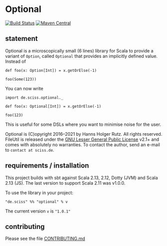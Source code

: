# Optional

[![Build Status](https://github.com/Sciss/Optional/workflows/Scala%20CI/badge.svg?branch=main)](https://github.com/Sciss/Optional/actions?query=workflow%3A%22Scala+CI%22)
[![Maven Central](https://maven-badges.herokuapp.com/maven-central/de.sciss/optional_2.13/badge.svg)](https://maven-badges.herokuapp.com/maven-central/de.sciss/optional_2.13)

## statement

Optional is a microscopically small (6 lines) library for Scala to provide a variant of `Option`, called `Optional` 
that provides an implicitly defined value. Instead of

    def foo(x: Option[Int]) = x.getOrElse(-1)

    foo(Some(123))

You can now write

    import de.sciss.optional._

    def foo(x: Optional[Int]) = x.getOrElse(-1)

    foo(123)

This is useful for some DSLs where you want to minimise noise for the user.

Optional is (C)opyright 2016–2021 by Hanns Holger Rutz. All rights reserved. FileUtil is released under 
the [GNU Lesser General Public License](https://raw.github.com/Sciss/Optional/main/LICENSE) v2.1+ and comes with 
absolutely no warranties. To contact the author, send an e-mail to `contact at sciss.de`.

## requirements / installation

This project builds with sbt against Scala 2.13, 2.12, Dotty (JVM) and Scala 2.13 (JS).
The last version to support Scala 2.11 was v1.0.0.

To use the library in your project:

    "de.sciss" %% "optional" % v

The current version `v` is `"1.0.1"`

## contributing

Please see the file [CONTRIBUTING.md](CONTRIBUTING.md)
